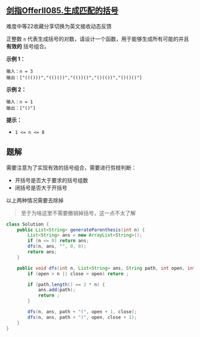 ## [剑指OfferII085.生成匹配的括号](https://leetcode-cn.com/problems/IDBivT/)

难度中等22收藏分享切换为英文接收动态反馈

正整数 `n` 代表生成括号的对数，请设计一个函数，用于能够生成所有可能的并且 **有效的** 括号组合。

 

**示例 1：**

```
输入：n = 3
输出：["((()))","(()())","(())()","()(())","()()()"]
```

**示例 2：**

```
输入：n = 1
输出：["()"]
```

 

**提示：**

- `1 <= n <= 8`

## 题解

需要注意为了实现有效的括号组合，需要进行剪枝判断：

* 开括号是否大于要求的括号组数
* 闭括号是否大于开括号

以上两种情况需要去除掉

> 至于为啥这里不需要撤销掉括号，这一点不太了解

```java
class Solution {
    public List<String> generateParenthesis(int n) {
        List<String> ans = new ArrayList<String>();
        if (n <= 0) return ans;
        dfs(n, ans, "", 0, 0);
        return ans;
    }

    public void dfs(int n, List<String> ans, String path, int open, int close) {
        if (open > n || close > open) return ;

        if (path.length() == 2 * n) {
            ans.add(path);
            return ;
        }

        dfs(n, ans, path + "(", open + 1, close);
        dfs(n, ans, path + ")", open, close + 1);
    }
}
```

